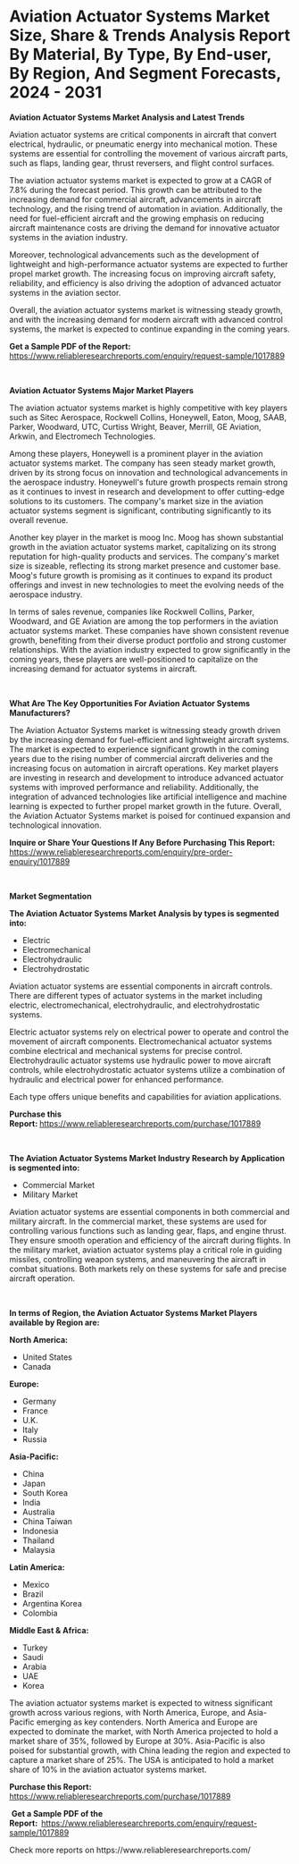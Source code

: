 <p><h1>Aviation Actuator Systems Market Size, Share & Trends Analysis Report By Material, By Type, By End-user, By Region, And Segment Forecasts, 2024 - 2031</h1></p><p><strong>Aviation Actuator Systems Market Analysis and Latest Trends</strong></p>
<p><p>Aviation actuator systems are critical components in aircraft that convert electrical, hydraulic, or pneumatic energy into mechanical motion. These systems are essential for controlling the movement of various aircraft parts, such as flaps, landing gear, thrust reversers, and flight control surfaces.</p><p>The aviation actuator systems market is expected to grow at a CAGR of 7.8% during the forecast period. This growth can be attributed to the increasing demand for commercial aircraft, advancements in aircraft technology, and the rising trend of automation in aviation. Additionally, the need for fuel-efficient aircraft and the growing emphasis on reducing aircraft maintenance costs are driving the demand for innovative actuator systems in the aviation industry.</p><p>Moreover, technological advancements such as the development of lightweight and high-performance actuator systems are expected to further propel market growth. The increasing focus on improving aircraft safety, reliability, and efficiency is also driving the adoption of advanced actuator systems in the aviation sector.</p><p>Overall, the aviation actuator systems market is witnessing steady growth, and with the increasing demand for modern aircraft with advanced control systems, the market is expected to continue expanding in the coming years.</p></p>
<p><strong>Get a Sample PDF of the Report:&nbsp;</strong> <a href="https://www.reliableresearchreports.com/enquiry/request-sample/1017889">https://www.reliableresearchreports.com/enquiry/request-sample/1017889</a></p>
<p>&nbsp;</p>
<p><strong>Aviation Actuator Systems Major Market Players</strong></p>
<p><p>The aviation actuator systems market is highly competitive with key players such as Sitec Aerospace, Rockwell Collins, Honeywell, Eaton, Moog, SAAB, Parker, Woodward, UTC, Curtiss Wright, Beaver, Merrill, GE Aviation, Arkwin, and Electromech Technologies.</p><p>Among these players, Honeywell is a prominent player in the aviation actuator systems market. The company has seen steady market growth, driven by its strong focus on innovation and technological advancements in the aerospace industry. Honeywell's future growth prospects remain strong as it continues to invest in research and development to offer cutting-edge solutions to its customers. The company's market size in the aviation actuator systems segment is significant, contributing significantly to its overall revenue.</p><p>Another key player in the market is moog Inc. Moog has shown substantial growth in the aviation actuator systems market, capitalizing on its strong reputation for high-quality products and services. The company's market size is sizeable, reflecting its strong market presence and customer base. Moog's future growth is promising as it continues to expand its product offerings and invest in new technologies to meet the evolving needs of the aerospace industry.</p><p>In terms of sales revenue, companies like Rockwell Collins, Parker, Woodward, and GE Aviation are among the top performers in the aviation actuator systems market. These companies have shown consistent revenue growth, benefiting from their diverse product portfolio and strong customer relationships. With the aviation industry expected to grow significantly in the coming years, these players are well-positioned to capitalize on the increasing demand for actuator systems in aircraft.</p></p>
<p>&nbsp;</p>
<p><strong>What Are The Key Opportunities For Aviation Actuator Systems Manufacturers?</strong></p>
<p><p>The Aviation Actuator Systems market is witnessing steady growth driven by the increasing demand for fuel-efficient and lightweight aircraft systems. The market is expected to experience significant growth in the coming years due to the rising number of commercial aircraft deliveries and the increasing focus on automation in aircraft operations. Key market players are investing in research and development to introduce advanced actuator systems with improved performance and reliability. Additionally, the integration of advanced technologies like artificial intelligence and machine learning is expected to further propel market growth in the future. Overall, the Aviation Actuator Systems market is poised for continued expansion and technological innovation.</p></p>
<p><strong>Inquire or Share Your Questions If Any Before Purchasing This Report:</strong> <a href="https://www.reliableresearchreports.com/enquiry/pre-order-enquiry/1017889">https://www.reliableresearchreports.com/enquiry/pre-order-enquiry/1017889</a></p>
<p>&nbsp;</p>
<p><strong>Market Segmentation</strong></p>
<p><strong>The Aviation Actuator Systems Market Analysis by types is segmented into:</strong></p>
<p><ul><li>Electric</li><li>Electromechanical</li><li>Electrohydraulic</li><li>Electrohydrostatic</li></ul></p>
<p><p>Aviation actuator systems are essential components in aircraft controls. There are different types of actuator systems in the market including electric, electromechanical, electrohydraulic, and electrohydrostatic systems. </p><p>Electric actuator systems rely on electrical power to operate and control the movement of aircraft components. Electromechanical actuator systems combine electrical and mechanical systems for precise control. Electrohydraulic actuator systems use hydraulic power to move aircraft controls, while electrohydrostatic actuator systems utilize a combination of hydraulic and electrical power for enhanced performance. </p><p>Each type offers unique benefits and capabilities for aviation applications.</p></p>
<p><strong>Purchase this Report:&nbsp;</strong><a href="https://www.reliableresearchreports.com/purchase/1017889">https://www.reliableresearchreports.com/purchase/1017889</a></p>
<p>&nbsp;</p>
<p><strong>The Aviation Actuator Systems Market Industry Research by Application is segmented into:</strong></p>
<p><ul><li>Commercial Market</li><li>Military Market</li></ul></p>
<p><p>Aviation actuator systems are essential components in both commercial and military aircraft. In the commercial market, these systems are used for controlling various functions such as landing gear, flaps, and engine thrust. They ensure smooth operation and efficiency of the aircraft during flights. In the military market, aviation actuator systems play a critical role in guiding missiles, controlling weapon systems, and maneuvering the aircraft in combat situations. Both markets rely on these systems for safe and precise aircraft operation.</p></p>
<p>&nbsp;</p>
<p><strong>In terms of Region, the Aviation Actuator Systems Market Players available by Region are:</strong></p>
<p>
    <p> <strong> North America: </strong>
        <ul>
            <li>United States</li>
            <li>Canada</li>
        </ul>
        </p> 
    <p> <strong> Europe: </strong>
        <ul>
            <li>Germany</li>
            <li>France</li>
            <li>U.K.</li>
            <li>Italy</li>
            <li>Russia</li>
        </ul>
        </p> 
    <p> <strong> Asia-Pacific: </strong>
        <ul>
            <li>China</li>
            <li>Japan</li>
            <li>South Korea</li>
            <li>India</li>
            <li>Australia</li>
            <li>China Taiwan</li>
            <li>Indonesia</li>
            <li>Thailand</li>
            <li>Malaysia</li>
        </ul>
        </p> 
    <p> <strong> Latin America: </strong>
        <ul>
            <li>Mexico</li>
            <li>Brazil</li>
            <li>Argentina Korea</li>
            <li>Colombia</li>
        </ul>
        </p> 
    <p> <strong> Middle East & Africa: </strong>
        <ul>
            <li>Turkey</li>
            <li>Saudi</li>
            <li>Arabia</li>
            <li>UAE</li>
            <li>Korea</li>
        </ul>
    </p>
    </p>
<p><p>The aviation actuator systems market is expected to witness significant growth across various regions, with North America, Europe, and Asia-Pacific emerging as key contenders. North America and Europe are expected to dominate the market, with North America projected to hold a market share of 35%, followed by Europe at 30%. Asia-Pacific is also poised for substantial growth, with China leading the region and expected to capture a market share of 25%. The USA is anticipated to hold a market share of 10% in the aviation actuator systems market.</p></p>
<p><strong>Purchase this Report: </strong><a href="https://www.reliableresearchreports.com/purchase/1017889">https://www.reliableresearchreports.com/purchase/1017889</a></p>
<p>&nbsp;<strong>Get a Sample PDF of the Report:&nbsp;&nbsp;</strong><a href="https://www.reliableresearchreports.com/enquiry/request-sample/1017889">https://www.reliableresearchreports.com/enquiry/request-sample/1017889</a></p>
<p><strong></strong></p>
<p>Check more reports on https://www.reliableresearchreports.com/</p>